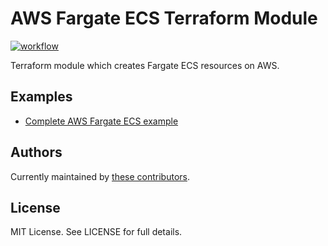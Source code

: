 # AWS Fargate ECS Terraform Module

[![workflow](https://github.com/telia-oss/terraform-aws-ecs-fargate/workflows/workflow/badge.svg)](https://github.com/telia-oss/terraform-aws-ecs-fargate/actions)

Terraform module which creates Fargate ECS resources on AWS.

## Examples

* [Complete AWS Fargate ECS example](https://github.com/telia-oss/terraform-aws-ecs-fargate/blob/master/examples/default/example.tf)

## Authors

Currently maintained by [these contributors](https://github.com/telia-oss/terraform-aws-ecs-fargate/graphs/contributors).

## License

MIT License. See LICENSE for full details.
